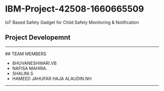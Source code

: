 # IBM-Project-42508-1660665509
IoT Based Safety Gadget for Child Safety Monitoring &amp; Notification
## Project Developemnt 

<hr>
## TEAM MEMBERS

- BHUVANESHWARI.VB
- NAFISA MAHIRA.
- SHALINI.S
- HAMEED JAHUFAR HAJA ALAUDIN.NH
<hr>
